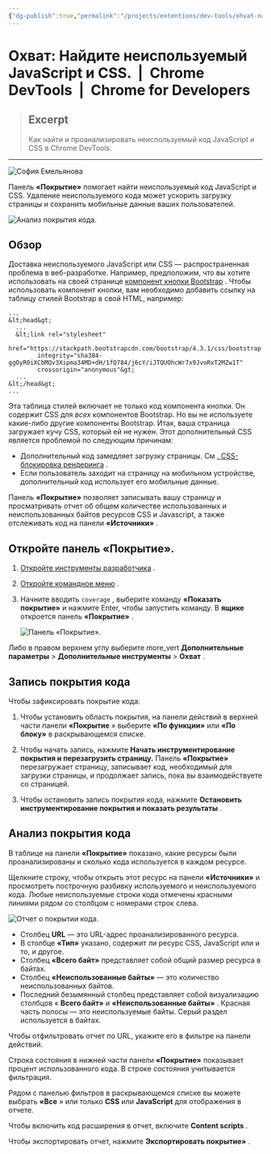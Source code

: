 ```yaml
---
{"dg-publish":true,"permalink":"/projects/extentions/dev-tools/ohvat-najdite-neispolzuemyj-java-script-i-css-chrome-dev-tools-chrome-for-developers/"}
---
```



# Охват: Найдите неиспользуемый JavaScript и CSS.  |  Chrome DevTools  |  Chrome for Developers

> ## Excerpt
> Как найти и проанализировать неиспользуемый код JavaScript и CSS в Chrome DevTools.

---
![София Емельянова](https://web.dev/images/authors/sofiayem.jpg?hl=ru)

Панель **«Покрытие»** помогает найти неиспользуемый код JavaScript и CSS. Удаление неиспользуемого кода может ускорить загрузку страницы и сохранить мобильные данные ваших пользователей.

![Анализ покрытия кода.](https://developer.chrome.com/static/docs/devtools/coverage/image/analyzing-code-coverage.png?hl=ru)

## Обзор

Доставка неиспользуемого JavaScript или CSS — распространенная проблема в веб-разработке. Например, предположим, что вы хотите использовать на своей странице [компонент кнопки Bootstrap](https://getbootstrap.com/docs/4.3/components/buttons/) . Чтобы использовать компонент кнопки, вам необходимо добавить ссылку на таблицу стилей Bootstrap в свой HTML, например:

```
...
&lt;head&gt;
  ...
  &lt;link rel="stylesheet"
        href="https://stackpath.bootstrapcdn.com/bootstrap/4.3.1/css/bootstrap.min.css"
        integrity="sha384-ggOyR0iXCbMQv3Xipma34MD+dH/1fQ784/j6cY/iJTQUOhcWr7x9JvoRxT2MZw1T"
        crossorigin="anonymous"&gt;
  ...
&lt;/head&gt;
...
```

Эта таблица стилей включает не только код компонента кнопки. Он содержит CSS для _всех_ компонентов Bootstrap. Но вы не используете какие-либо другие компоненты Bootstrap. Итак, ваша страница загружает кучу CSS, который ей не нужен. Этот дополнительный CSS является проблемой по следующим причинам:

-   Дополнительный код замедляет загрузку страницы. См [. CSS-блокировка рендеринга](https://web.dev/critical-rendering-path-render-blocking-css/?hl=ru) .
-   Если пользователь заходит на страницу на мобильном устройстве, дополнительный код использует его мобильные данные.

Панель **«Покрытие»** позволяет записывать вашу страницу и просматривать отчет об общем количестве использованных и неиспользованных байтов ресурсов CSS и Javascript, а также отслеживать код на панели **«Источники»** .

## Откройте панель «Покрытие».

1.  [Откройте инструменты разработчика](https://developer.chrome.com/docs/devtools/open?hl=ru) .
2.  [Откройте командное меню](https://developer.chrome.com/docs/devtools/command-menu?hl=ru) .
3.  Начните вводить `coverage` , выберите команду **«Показать покрытие»** и нажмите Enter, чтобы запустить команду. В **ящике** откроется панель **«Покрытие»** .
    
    ![Панель «Покрытие».](https://developer.chrome.com/static/docs/devtools/coverage/image/coverage.png?hl=ru)
    

Либо в правом верхнем углу выберите more\_vert **Дополнительные параметры** > **Дополнительные инструменты** > **Охват** .

## Запись покрытия кода

Чтобы зафиксировать покрытие кода:

1.  Чтобы установить область покрытия, на панели действий в верхней части панели **«Покрытие** » выберите **«По функции»** или **«По блоку»** в раскрывающемся списке.
    
2.  Чтобы начать запись, нажмите **Начать инструментирование покрытия и перезагрузить страницу.** Панель **«Покрытие»** перезагружает страницу, записывает код, необходимый для загрузки страницы, и продолжает запись, пока вы взаимодействуете со страницей.
    
3.  Чтобы остановить запись покрытия кода, нажмите **Остановить инструментирование покрытия и показать результаты** .
    

## Анализ покрытия кода

В таблице на панели **«Покрытие»** показано, какие ресурсы были проанализированы и сколько кода используется в каждом ресурсе.

Щелкните строку, чтобы открыть этот ресурс на панели **«Источники»** и просмотреть построчную разбивку используемого и неиспользуемого кода. Любые неиспользуемые строки кода отмечены красными линиями рядом со столбцом с номерами строк слева.

![Отчет о покрытии кода.](https://developer.chrome.com/static/docs/devtools/coverage/image/code-coverage-report.png?hl=ru)

-   Столбец **URL** — это URL-адрес проанализированного ресурса.
-   В столбце **«Тип»** указано, содержит ли ресурс CSS, JavaScript или и то, и другое.
-   Столбец **«Всего байт»** представляет собой общий размер ресурса в байтах.
-   Столбец **«Неиспользованные байты»** — это количество неиспользованных байтов.
-   Последний безымянный столбец представляет собой визуализацию столбцов « **Всего байт»** и **«Неиспользованные байты»** . Красная часть полосы — это неиспользуемые байты. Серый раздел используется в байтах.

Чтобы отфильтровать отчет по URL, укажите его в фильтре на панели действий.

Строка состояния в нижней части панели **«Покрытие»** показывает процент использованного кода. В строке состояния учитывается фильтрация.

Рядом с панелью фильтров в раскрывающемся списке вы можете выбрать **«Все** » или только **CSS** или **JavaScript** для отображения в отчете.

Чтобы включить код расширения в отчет, включите **Content scripts** .

Чтобы экспортировать отчет, нажмите **Экспортировать покрытие»** .
